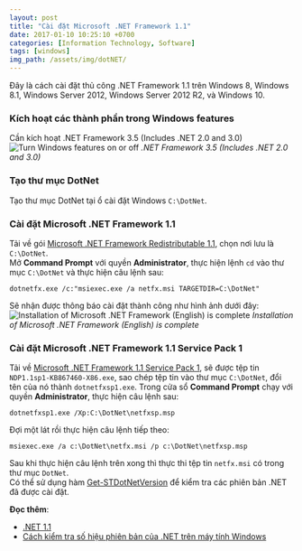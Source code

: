 ```yaml
---
layout: post
title: "Cài đặt Microsoft .NET Framework 1.1"
date: 2017-01-10 10:25:10 +0700
categories: [Information Technology, Software]
tags: [windows]
img_path: /assets/img/dotNET/
---
```


Đây là cách cài đặt thủ công .NET Framework 1.1 trên Windows 8, Windows 8.1, Windows Server 2012, Windows Server 2012 R2, và Windows 10.

### Kích hoạt các thành phần trong Windows features
Cần kích hoạt .NET Framework 3.5 (Includes .NET 2.0 and 3.0)
![Turn Windows features on or off](Turn-Windows-features-on-or-off.PNG)
_.NET Framework 3.5 (Includes .NET 2.0 and 3.0)_

### Tạo thư mục DotNet
Tạo thư mục DotNet tại ổ cài đặt Windows `C:\DotNet`.  

### Cài đặt Microsoft .NET Framework 1.1
Tải về gói [Microsoft .NET Framework Redistributable 1.1](https://www.microsoft.com/fr-fr/download/confirmation.aspx?id=26), chọn nơi lưu là `C:\DotNet`.  
Mở **Command Prompt** với quyền **Administrator**, thực hiện lệnh `cd` vào thư mục `C:\DotNet` và thực hiện câu lệnh sau:
```
dotnetfx.exe /c:"msiexec.exe /a netfx.msi TARGETDIR=C:\DotNet"
```
Sẽ nhận được thông báo cài đặt thành công như hình ảnh dưới đây:
![Installation of Microsoft .NET Framework (English) is complete](Installation-of-Microsoft-.NET-Framework-(English)-is-complete.PNG)
_Installation of Microsoft .NET Framework (English) is complete_

### Cài đặt Microsoft .NET Framework 1.1 Service Pack 1
Tải về [Microsoft .NET Framework 1.1 Service Pack 1](https://www.microsoft.com/en-us/download/details.aspx?id=33), sẽ được tệp tin `NDP1.1sp1-KB867460-X86.exe`, sao chép tệp tin vào thư mục `C:\DotNet`, đổi tên của nó thành `dotnetfxsp1.exe`. 
Trong cửa sổ **Command Prompt** chạy với quyền **Administrator**, thực hiện câu lệnh sau:
```
dotnetfxsp1.exe /Xp:C:\DotNet\netfxsp.msp
```
Đợi một lát rồi thực hiện câu lệnh tiếp theo:
```
msiexec.exe /a c:\DotNet\netfx.msi /p c:\DotNet\netfxsp.msp
```
Sau khi thực hiện câu lệnh trên xong thì thực thi tệp tin `netfx.msi` có trong thư mục `DotNet`.  
Có thể sử dụng hàm [Get-STDotNetVersion](https://jonlabelle.com/snippets/raw/2480/Get-STDotNetVersion.ps1) để kiểm tra các phiên bản .NET đã được cài đặt.

**Đọc thêm**:
- [.NET 1.1](https://mega.nz/file/XQlERB5T#f6lTCLgHs0pxikMjZeFw6g6CbUAGDspja4Kit8VvHMs)
- [Cách kiểm tra số hiệu phiên bản của .NET trên máy tính Windows](https://vegetaz.github.io/posts/check-version-dot-net/)
